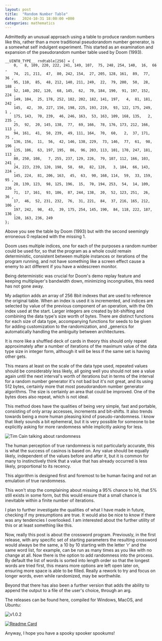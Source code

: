 ```yaml
---
layout: post
title:  "Random Number Table"
date:   2024-10-31 18:00:00 +000
categories: mathematics
---
```

Admittedly an unusual approach using a table to produce random numbers like this, rather than a more traditional pseudorandom number generator, is a somewhat self indulgent experiment. This started as an examination and expansion of the pseudorandom number table used by Doom (1993). 

```
__UINT8_TYPE__ rndtable[256] = {
    0,   8, 109, 220, 222, 241, 149, 107,  75, 248, 254, 140,  16,  66 ,
    74,  21, 211,  47,  80, 242, 154,  27, 205, 128, 161,  89,  77,  36 ,
    95, 110,  85,  48, 212, 140, 211, 249,  22,  79, 200,  50,  28, 188 ,
    52, 140, 202, 120,  68, 145,  62,  70, 184, 190,  91, 197, 152, 224 ,
    149, 104,  25, 178, 252, 182, 202, 182, 141, 197,   4,  81, 181, 242 ,
    145,  42,  39, 227, 156, 198, 225, 193, 219,  93, 122, 175, 249,   1 ,
    175, 143,  70, 239,  46, 246, 163,  53, 163, 109, 168, 135,   2, 235 ,
    25,  92,  20, 145, 138,  77,  69, 166,  78, 176, 173, 212, 166, 113 ,
    94, 161,  41,  50, 239,  49, 111, 164,  70,  60,   2,  37, 171,  75 ,
    136, 156,  11,  56,  42, 146, 138, 229,  73, 146,  77,  61,  98, 196 ,
    135, 106,  63, 197, 195,  86,  96, 203, 113, 101, 170, 247, 181, 113 ,
    80, 250, 108,   7, 255, 237, 129, 226,  79, 107, 112, 166, 103, 241 ,
    24, 223, 239, 120, 198,  58,  60,  82, 128,   3, 184,  66, 143, 224 ,
    145, 224,  81, 206, 163,  45,  63,  90, 168, 114,  59,  33, 159,  95 ,
    28, 139, 123,  98, 125, 196,  15,  70, 194, 253,  54,  14, 109, 226 ,
    71,  17, 161,  93, 186,  87, 244, 138,  20,  52, 123, 251,  26,  36 ,
    17,  46,  52, 231, 232,  76,  31, 221,  84,  37, 216, 165, 212, 106 ,
    197, 242,  98,  43,  39, 175, 254, 145, 190,  84, 118, 222, 187, 136 ,
    120, 163, 236, 249
};
```

Above you see the table by Doom (1993) but with the second seemingly erroneous 0 replaced with the missing 1.

Doom uses multiple indices, one for each of the purposes a random number could be used for, so that the program as a whole could remain deterministic, consistent between multiple instances or iterations of the program running, and not have something like a screen effect cause a enemy to act different if you have a widescreen monitor.  

Being deterministic was crucial for Doom's demo replay feature and keeping multiplayer's bandwidth down, minimizing incongruities, this need has not gone away.

My adaption adds an array of 256 8bit indexes that are used to reference the original table. When an index is used it is incremented, and indices are selected by value of the previous component of an operation, with the 0th index used at the start. Larger integers are created by bit-shifting and combining the data type's size worth of bytes. There are distinct functions for each size of data type, accompanying functions for seeds to be given for adding customization to the randomization, and _generics for automatically handling the ambiguity between architectures.

It is more like a shuffled deck of cards in theory this should only repeat approximately after a number of iterations of the maximum value of the data type size in integer form, although it will be less if the same set is having other gets.

This means at least on the scale of the data type used, repeated values should be considerably less likely, all going well you should not see a value again until the next interval's worth of iterations but in terms of the interval for a random number generator it's not bad but it's not great, and its using 512 bytes, certainly more that most pseudorandom number generator algorithms. The size is certainly an area that could be improved. One of the bytes does also repeat, which is not ideal.

This method does have the qualities of being very simple, fast and portable, consisting of only array accesses, increments and bit-shifts. It also trends towards being a more human pleasing kind of pseudo-randomness. I know that likely sounds a bit ephemeral, but it is very possible for someone to be explicitly asking for more randomness while implicitly asking for less.

![Tim Cain talking about randomness](https://youtu.be/DqL9R5PqE20)

The human perception of true randomness is not particularly accurate, this is what the success of casinos is based on. Any value should be equally likely, independent of the values before and after it, but it is common for many to instinctively think that a value that has already occurred is less likely, proportional to its recency.

This algorithm is designed first and foremost to be human facing and not an emulation of true randomness.

This won't stop the complaining about missing a 95% chance to hit, that 5% still exists in some form, but this would ensure that a small chance is inevitable within a finite number of iterations.

I plan to further investigate the qualities of what I have made in future, checking if my presumptions are true. It would also be nice to know if there was any tendencies I overlooked. I am interested about the further utility of this or at least something like this.

Now, really this post is about the crossword program. Previously, in the first release, with any specific set of starting parameters the resulting crossword would always be the same, a 10 by 10 starting with the letter 'r' and the same word list, for example, can be run as many times as you like with no change at all. Now there is the option to add randomness into the process. By default the list of words is sorted into length order so that the longest words are tried first, this means more options are left open later on, ensuring more space is able to be filled. Really a rework to try and focus on longer words, even while randomized, may be worthwhile.

Beyond that there has also been a further version that adds the ability to append the output to a file of the user's choice, through an arg.

The releases can be found here, compiled for Windows, MacOS, and Ubuntu:

![v1.0.2](https://github.com/MegaDarken/Crossword-standalone/releases/tag/v1.0.2)

[![Readme Card](https://github-readme-stats.vercel.app/api/pin/?username=MegaDarken&repo=Crossword-standalone)](https://github.com/MegaDarken/Crossword-standalone)

Anyway, I hope you have a spooky spooker spookums!